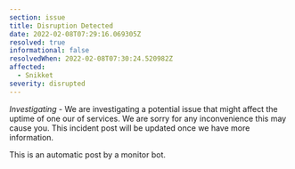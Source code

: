 ```yaml
---
section: issue
title: Disruption Detected
date: 2022-02-08T07:29:16.069305Z
resolved: true
informational: false
resolvedWhen: 2022-02-08T07:30:24.520982Z
affected:
  - Snikket
severity: disrupted
---
```

*Investigating* - We are investigating a potential issue that might affect the uptime of one our of services. We are sorry for any inconvenience this may cause you. This incident post will be updated once we have more information.

This is an automatic post by a monitor bot.
        